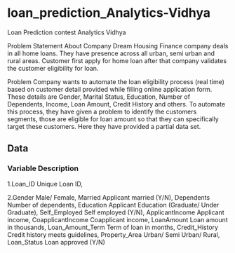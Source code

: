# loan_prediction_Analytics-Vidhya
Loan Prediction contest Analytics Vidhya

Problem Statement
About Company
Dream Housing Finance company deals in all home loans. They have presence across all urban, semi urban and rural areas. Customer first apply for home loan after that company validates the customer eligibility for loan.

Problem
Company wants to automate the loan eligibility process (real time) based on customer detail provided while filling online application form. These details are Gender, Marital Status, Education, Number of Dependents, Income, Loan Amount, Credit History and others. To automate this process, they have given a problem to identify the customers segments, those are eligible for loan amount so that they can specifically target these customers. Here they have provided a partial data set.

## Data
### Variable       Description
1.Loan_ID            Unique Loan ID,

2.Gender             Male/ Female,
Married            Applicant married (Y/N),
Dependents         Number of dependents,
Education          Applicant Education (Graduate/ Under Graduate),
Self_Employed      Self employed (Y/N),
ApplicantIncome    Applicant income,
CoapplicantIncome  Coapplicant income,
LoanAmount         Loan amount in thousands,
Loan_Amount_Term   Term of loan in months,
Credit_History     Credit history meets guidelines,
Property_Area      Urban/ Semi Urban/ Rural,
Loan_Status        Loan approved (Y/N)
